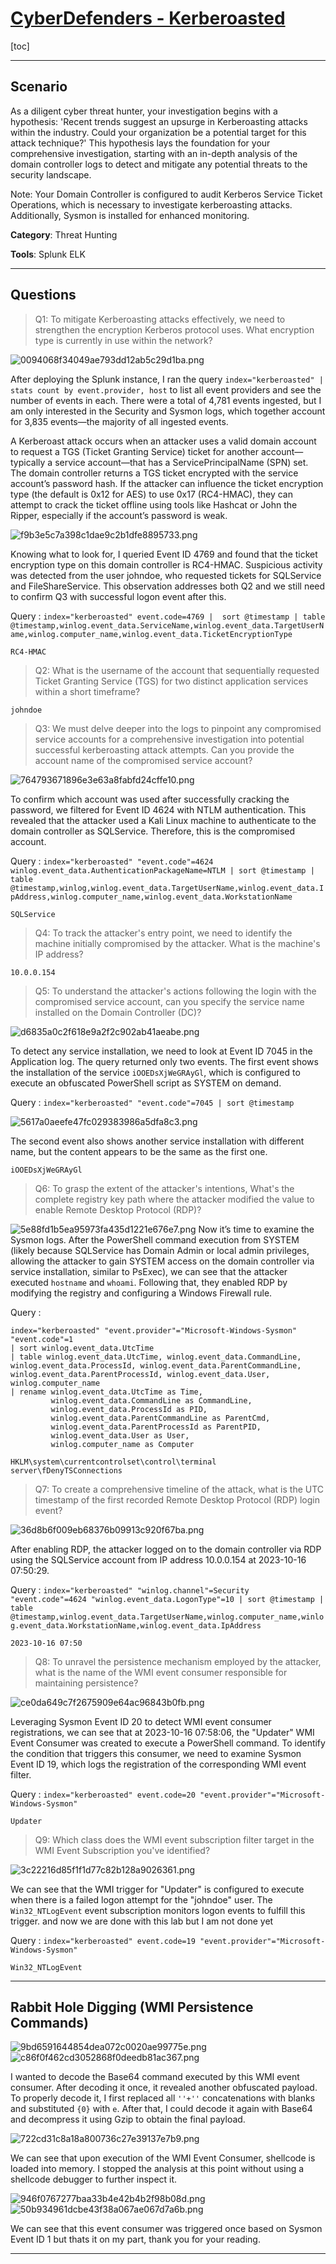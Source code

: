 # [CyberDefenders - Kerberoasted](https://cyberdefenders.org/blueteam-ctf-challenges/kerberoasted/)
[toc]
* * *
## Scenario
As a diligent cyber threat hunter, your investigation begins with a hypothesis: 'Recent trends suggest an upsurge in Kerberoasting attacks within the industry. Could your organization be a potential target for this attack technique?' This hypothesis lays the foundation for your comprehensive investigation, starting with an in-depth analysis of the domain controller logs to detect and mitigate any potential threats to the security landscape.

Note: Your Domain Controller is configured to audit Kerberos Service Ticket Operations, which is necessary to investigate kerberoasting attacks. Additionally, Sysmon is installed for enhanced monitoring.

**Category**: Threat Hunting

**Tools**:
Splunk
ELK
* * *
## Questions
>Q1: To mitigate Kerberoasting attacks effectively, we need to strengthen the encryption Kerberos protocol uses. What encryption type is currently in use within the network?

![0094068f34049ae793dd12ab5c29d1ba.png](/_resources/0094068f34049ae793dd12ab5c29d1ba.png)

After deploying the Splunk instance, I ran the query `index="kerberoasted" | stats count by event.provider, host` to list all event providers and see the number of events in each. There were a total of 4,781 events ingested, but I am only interested in the Security and Sysmon logs, which together account for 3,835 events—the majority of all ingested events.

A Kerberoast attack occurs when an attacker uses a valid domain account to request a TGS (Ticket Granting Service) ticket for another account—typically a service account—that has a ServicePrincipalName (SPN) set. The domain controller returns a TGS ticket encrypted with the service account’s password hash. If the attacker can influence the ticket encryption type (the default is 0x12 for AES) to use 0x17 (RC4-HMAC), they can attempt to crack the ticket offline using tools like Hashcat or John the Ripper, especially if the account’s password is weak.

![f9b3e5c7a398c1dae9c2b1dfe8895733.png](/_resources/f9b3e5c7a398c1dae9c2b1dfe8895733.png)

Knowing what to look for, I queried Event ID 4769 and found that the ticket encryption type on this domain controller is RC4-HMAC. Suspicious activity was detected from the user johndoe, who requested tickets for SQLService and FileShareService. This observation addresses both Q2 and we still need to confirm Q3 with successful logon event after this.

Query : `index="kerberoasted" event.code=4769 |  sort @timestamp | table @timestamp,winlog.event_data.ServiceName,winlog.event_data.TargetUserName,winlog.computer_name,winlog.event_data.TicketEncryptionType`

```
RC4-HMAC
```

>Q2: What is the username of the account that sequentially requested Ticket Granting Service (TGS) for two distinct application services within a short timeframe?
```
johndoe
```

>Q3: We must delve deeper into the logs to pinpoint any compromised service accounts for a comprehensive investigation into potential successful kerberoasting attack attempts. Can you provide the account name of the compromised service account?

![764793671896e3e63a8fabfd24cffe10.png](/_resources/764793671896e3e63a8fabfd24cffe10.png)

To confirm which account was used after successfully cracking the password, we filtered for Event ID 4624 with NTLM authentication. This revealed that the attacker used a Kali Linux machine to authenticate to the domain controller as SQLService. Therefore, this is the compromised account.

Query : `index="kerberoasted" "event.code"=4624 winlog.event_data.AuthenticationPackageName=NTLM | sort @timestamp | table @timestamp,winlog,winlog.event_data.TargetUserName,winlog.event_data.IpAddress,winlog.computer_name,winlog.event_data.WorkstationName`

```
SQLService
```

>Q4: To track the attacker's entry point, we need to identify the machine initially compromised by the attacker. What is the machine's IP address?
```
10.0.0.154
```

>Q5: To understand the attacker's actions following the login with the compromised service account, can you specify the service name installed on the Domain Controller (DC)?

![d6835a0c2f618e9a2f2c902ab41aeabe.png](/_resources/d6835a0c2f618e9a2f2c902ab41aeabe.png)

To detect any service installation, we need to look at Event ID 7045 in the Application log. The query returned only two events. The first event shows the installation of the service `iOOEDsXjWeGRAyGl`, which is configured to execute an obfuscated PowerShell script as SYSTEM on demand.

Query : `index="kerberoasted" "event.code"=7045 | sort @timestamp`

![5617a0aeefe47fc029383986a5dfa8c3.png](/_resources/5617a0aeefe47fc029383986a5dfa8c3.png)

The second event also shows another service installation with different name, but the content appears to be the same as the first one.

```
iOOEDsXjWeGRAyGl
```

>Q6: To grasp the extent of the attacker's intentions, What's the complete registry key path where the attacker modified the value to enable Remote Desktop Protocol (RDP)?

![5e88fd1b5ea95973fa435d1221e676e7.png](/_resources/5e88fd1b5ea95973fa435d1221e676e7.png)
Now it’s time to examine the Sysmon logs. After the PowerShell command execution from SYSTEM (likely because SQLService has Domain Admin or local admin privileges, allowing the attacker to gain SYSTEM access on the domain controller via service installation, similar to PsExec), we can see that the attacker executed `hostname` and `whoami`. Following that, they enabled RDP by modifying the registry and configuring a Windows Firewall rule.

Query : 
```
index="kerberoasted" "event.provider"="Microsoft-Windows-Sysmon" "event.code"=1
| sort winlog.event_data.UtcTime
| table winlog.event_data.UtcTime, winlog.event_data.CommandLine, winlog.event_data.ProcessId, winlog.event_data.ParentCommandLine, winlog.event_data.ParentProcessId, winlog.event_data.User, winlog.computer_name
| rename winlog.event_data.UtcTime as Time,
         winlog.event_data.CommandLine as CommandLine,
         winlog.event_data.ProcessId as PID,
         winlog.event_data.ParentCommandLine as ParentCmd,
         winlog.event_data.ParentProcessId as ParentPID,
         winlog.event_data.User as User,
         winlog.computer_name as Computer
```

```
HKLM\system\currentcontrolset\control\terminal server\fDenyTSConnections
```

>Q7: To create a comprehensive timeline of the attack, what is the UTC timestamp of the first recorded Remote Desktop Protocol (RDP) login event?

![36d8b6f009eb68376b09913c920f67ba.png](/_resources/36d8b6f009eb68376b09913c920f67ba.png)

After enabling RDP, the attacker logged on to the domain controller via RDP using the SQLService account from IP address 10.0.0.154 at 2023-10-16 07:50:29.

Query : `index="kerberoasted" "winlog.channel"=Security "event.code"=4624 "winlog.event_data.LogonType"=10 | sort @timestamp | table  @timestamp,winlog.event_data.TargetUserName,winlog.computer_name,winlog.event_data.WorkstationName,winlog.event_data.IpAddress`

```
2023-10-16 07:50
```

>Q8: To unravel the persistence mechanism employed by the attacker, what is the name of the WMI event consumer responsible for maintaining persistence?

![ce0da649c7f2675909e64ac96843b0fb.png](/_resources/ce0da649c7f2675909e64ac96843b0fb.png)


Leveraging Sysmon Event ID 20 to detect WMI event consumer registrations, we can see that at 2023-10-16 07:58:06, the "Updater" WMI Event Consumer was created to execute a PowerShell command. To identify the condition that triggers this consumer, we need to examine Sysmon Event ID 19, which logs the registration of the corresponding WMI event filter.

Query : `index="kerberoasted" event.code=20 "event.provider"="Microsoft-Windows-Sysmon"`

```
Updater
```

>Q9: Which class does the WMI event subscription filter target in the WMI Event Subscription you've identified?

![3c22216d85f1f1d77c82b128a9026361.png](/_resources/3c22216d85f1f1d77c82b128a9026361.png)

We can see that the WMI trigger for "Updater" is configured to execute when there is a failed logon attempt for the "johndoe" user. The `Win32_NTLogEvent` event subscription monitors logon events to fulfill this trigger. and now we are done with this lab but I am not done yet

Query : `index="kerberoasted" event.code=19 "event.provider"="Microsoft-Windows-Sysmon"`

```
Win32_NTLogEvent
```

* * *

## Rabbit Hole Digging (WMI Persistence Commands)

![9bd6591644854dea072c0020ae99775e.png](/_resources/9bd6591644854dea072c0020ae99775e.png)
![c86f0f462cd3052868f0deedb81ac367.png](/_resources/c86f0f462cd3052868f0deedb81ac367.png)

I wanted to decode the Base64 command executed by this WMI event consumer. After decoding it once, it revealed another obfuscated payload. To properly decode it, I first replaced all `''+''` concatenations with blanks and substituted `{0}` with `e`. After that, I could decode it again with Base64 and decompress it using Gzip to obtain the final payload.

![722cd31c8a18a800736c27e39137e7b9.png](/_resources/722cd31c8a18a800736c27e39137e7b9.png)


We can see that upon execution of the WMI Event Consumer, shellcode is loaded into memory. I stopped the analysis at this point without using a shellcode debugger to further inspect it.

![946f0767277baa33b4e42b4b2f98b08d.png](/_resources/946f0767277baa33b4e42b4b2f98b08d.png)
![50b934961dcbe43f38a067ae067d7a6b.png](/_resources/50b934961dcbe43f38a067ae067d7a6b.png)

We can see that this event consumer was triggered once based on Sysmon Event ID 1 but thats it on my part, thank you for your reading.
* * *

